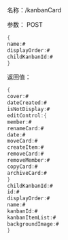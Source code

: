 名称：/kanbanCard

参数：
POST
```java
{
name:#
displayOrder:#
childKanbanId:#
}
```
返回值：
```java
{
cover:#
dateCreated:#
isNotDisplay:#
editControl:{
member:#
renameCard:#
date:#
moveCard:#
createItem:#
removeCard:#
removeMember:#
copyCard:#
archiveCard:#
}
childKanbanId:#
id:#
displayOrder:#
name:#
kanbanId:#
kanbanItemList:#
backgroundImage:#
}
```
